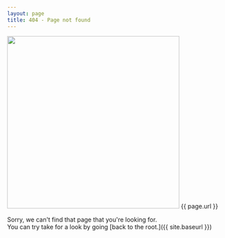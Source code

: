 ```yaml
---
layout: page
title: 404 - Page not found
---
```


<img src="{{ site.baseurl }}images/19910815.jpg" style="width:400px;">
{{ page.url }}<br>

Sorry, we can't find that page that you're looking for. <br>
You can try take for a look by going [back to the root.]({{ site.baseurl }})
